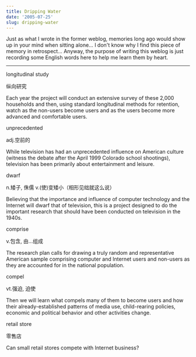 ```yaml
---
title: Dripping Water
date: '2005-07-25'
slug: dripping-water
---
```


Just as what I wrote in the former weblog, memories long ago would show up in your mind when sitting alone... I don't know why I find this piece of memory in retrospect... Anyway, the purpose of writing this weblog is just recording some English words here to help me learn them by heart.

---

longitudinal study

纵向研究

Each year the project will conduct an extensive survey of these 2,000 households and then, using standard longitudinal methods for retention, watch as the non-users become users and as the users become more advanced and comfortable users.

unprecedented 

adj.空前的

While television has had an unprecedented influence on American culture (witness the debate after the April 1999 Colorado school shootings), television has been primarily about entertainment and leisure.

dwarf

n.矮子, 侏儒
v.(使)变矮小（相形见绌就这么说）

Believing that the importance and influence of computer technology and the Internet will dwarf that of television, this is a project designed to do the important research that should have been conducted on television in the 1940s.

comprise

v.包含, 由...组成

The research plan calls for drawing a truly random and representative American sample comprising computer and Internet users and non-users as they are accounted for in the national population.

compel

vt.强迫, 迫使

Then we will learn what compels many of them to become users and how their already-established patterns of media use, child-rearing policies, economic and political behavior and other activities change.

retail store

零售店

Can small retail stores compete with Internet business?
